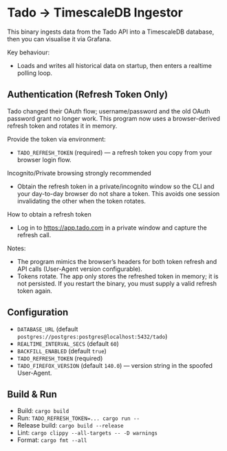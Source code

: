 Tado → TimescaleDB Ingestor
===========================

This binary ingests data from the Tado API into a TimescaleDB database, then you can visualise it via Grafana.

Key behaviour:
- Loads and writes all historical data on startup, then enters a realtime polling loop.

Authentication (Refresh Token Only)
-----------------------------------
Tado changed their OAuth flow; username/password and the old OAuth password grant no longer work.
This program now uses a browser-derived refresh token and rotates it in memory.

Provide the token via environment:
- `TADO_REFRESH_TOKEN` (required) — a refresh token you copy from your browser login flow.

Incognito/Private browsing strongly recommended
- Obtain the refresh token in a private/incognito window so the CLI and your day-to-day browser do not share a token.
  This avoids one session invalidating the other when the token rotates.

How to obtain a refresh token
- Log in to https://app.tado.com in a private window and capture the refresh call.


Notes:
- The program mimics the browser’s headers for both token refresh and API calls (User-Agent version configurable).
- Tokens rotate. The app only stores the refreshed token in memory; it is not persisted. If you restart the binary, you must supply a valid refresh token again.

Configuration
-------------
- `DATABASE_URL` (default `postgres://postgres:postgres@localhost:5432/tado`)
- `REALTIME_INTERVAL_SECS` (default `60`)
- `BACKFILL_ENABLED` (default `true`)
- `TADO_REFRESH_TOKEN` (required)
 - `TADO_FIREFOX_VERSION` (default `140.0`) — version string in the spoofed User-Agent.

Build & Run
-----------
- Build: `cargo build`
- Run: `TADO_REFRESH_TOKEN=... cargo run --`
- Release build: `cargo build --release`
- Lint: `cargo clippy --all-targets -- -D warnings`
- Format: `cargo fmt --all`
